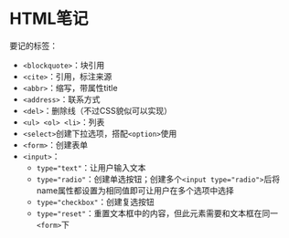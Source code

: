 # HTML笔记

要记的标签：

+ `<blockquote>`：块引用
+ `<cite>`：引用，标注来源
+ `<abbr>`：缩写，带属性title
+ `<address>`：联系方式
+ `<del>`：删除线（不过CSS貌似可以实现）
+ `<ul> <ol> <li>`：列表
+ `<select>`创建下拉选项，搭配`<option>`使用
+ `<form>`：创建表单
+ `<input>`：
  + `type="text"`：让用户输入文本
  + `type="radio"`：创建单选按钮；创建多个`<input type="radio">`后将name属性都设置为相同值即可让用户在多个选项中选择
  + `type="checkbox"`：创建复选按钮
  + `type="reset"`：重置文本框中的内容，但此元素需要和文本框在同一`<form>`下